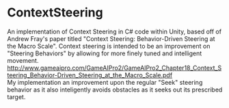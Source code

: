 # ContextSteering
An implementation of Context Steering  in C# code within Unity, based off of Andrew Fray's paper titled "Context Steering: Behavior-Driven Steering at the Macro Scale". Context steering is intended to be an improvement on "Steering Behaviors" by allowing for more finely tuned and intelligent movement.
<br>
http://www.gameaipro.com/GameAIPro2/GameAIPro2_Chapter18_Context_Steering_Behavior-Driven_Steering_at_the_Macro_Scale.pdf
<br>
My implementation an improvement upon the regular "Seek" steering behavior as it also inteligently avoids obstacles as it seeks out its prescribed target.

